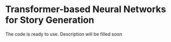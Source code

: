 # Transformer-based Neural Networks for Story Generation

The code is ready to use. Description will be filled soon




